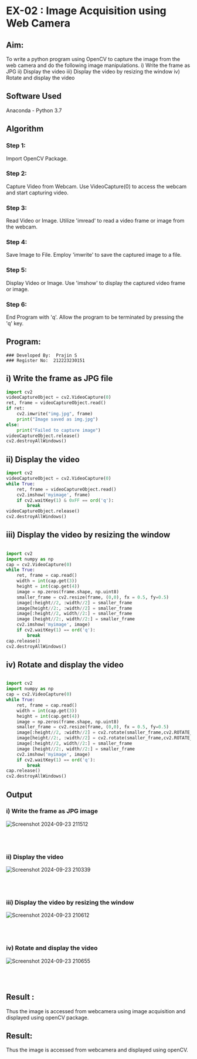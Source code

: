 # EX-02 : Image Acquisition using Web Camera
## Aim:
 
To write a python program using OpenCV to capture the image from the web camera and do the following image manipulations.
i) Write the frame as JPG 
ii) Display the video 
iii) Display the video by resizing the window
iv) Rotate and display the video

## Software Used
Anaconda - Python 3.7
## Algorithm
### Step 1:
Import OpenCV Package.
<br>

### Step 2:
Capture Video from Webcam. Use VideoCapture(0) to access the webcam and start capturing video.
<br>

### Step 3:
Read Video or Image. Utilize 'imread' to read a video frame or image from the webcam.
<br>

### Step 4:
Save Image to File. Employ 'imwrite' to save the captured image to a file.
<br>

### Step 5:
Display Video or Image. Use 'imshow' to display the captured video frame or image.
<br>

### Step 6:
End Program with 'q'. Allow the program to be terminated by pressing the 'q' key.
<br>

## Program:
```
### Developed By:  Prajin S
### Register No:  212223230151
```
## i) Write the frame as JPG file
``` Python
import cv2
videoCaptureObject = cv2.VideoCapture(0)
ret, frame = videoCaptureObject.read()
if ret:
    cv2.imwrite("img.jpg", frame)
    print("Image saved as img.jpg")
else:
    print("Failed to capture image")
videoCaptureObject.release()
cv2.destroyAllWindows()
```


## ii) Display the video
``` Python
import cv2
videoCaptureObject = cv2.VideoCapture(0)
while True:
    ret, frame = videoCaptureObject.read()
    cv2.imshow('myimage', frame)
    if cv2.waitKey(1) & 0xFF == ord('q'):
        break
videoCaptureObject.release()
cv2.destroyAllWindows()
```


## iii) Display the video by resizing the window
``` Python

import cv2
import numpy as np
cap = cv2.VideoCapture(0)
while True:
    ret, frame = cap.read() 
    width = int(cap.get(3))
    height = int(cap.get(4))
    image = np.zeros(frame.shape, np.uint8) 
    smaller_frame = cv2.resize(frame, (0,0), fx = 0.5, fy=0.5) 
    image[:height//2, :width//2] = smaller_frame
    image[height//2:, :width//2] = smaller_frame
    image[:height//2, width//2:] = smaller_frame 
    image [height//2:, width//2:] = smaller_frame
    cv2.imshow('myimage', image)
    if cv2.waitKey(1) == ord('q'):
        break
cap.release()
cv2.destroyAllWindows()
```


## iv) Rotate and display the video
``` Python

import cv2
import numpy as np
cap = cv2.VideoCapture(0)
while True:
    ret, frame = cap.read() 
    width = int(cap.get(3))
    height = int(cap.get(4))
    image = np.zeros(frame.shape, np.uint8) 
    smaller_frame = cv2.resize(frame, (0,0), fx = 0.5, fy=0.5) 
    image[:height//2, :width//2] = cv2.rotate(smaller_frame,cv2.ROTATE_180)
    image[height//2:, :width//2] = cv2.rotate(smaller_frame,cv2.ROTATE_180)
    image[:height//2, width//2:] = smaller_frame 
    image [height//2:, width//2:] = smaller_frame
    cv2.imshow('myimage', image)
    if cv2.waitKey(1) == ord('q'):
        break
cap.release()
cv2.destroyAllWindows()
```
## Output

### i) Write the frame as JPG image
![Screenshot 2024-09-23 211512](https://github.com/user-attachments/assets/2048bdb7-54ac-4dbd-9eb2-9e87df0d6657)

</br>
</br>


### ii) Display the video
![Screenshot 2024-09-23 210339](https://github.com/user-attachments/assets/76a8c8c4-52d6-4f2d-849e-b95f1fb4022d)

</br>
</br>


### iii) Display the video by resizing the window
![Screenshot 2024-09-23 210612](https://github.com/user-attachments/assets/cd16963f-f1f6-46d2-a47e-00ba3aac7627)

</br>
</br>



### iv) Rotate and display the video
![Screenshot 2024-09-23 210655](https://github.com/user-attachments/assets/cd94d5f6-d9b2-4ee0-aa83-053ccb344bf9)

</br>
</br>

## Result :
Thus the image is accessed from webcamera using image acquisition and displayed using openCV package.



## Result:
Thus the image is accessed from webcamera and displayed using openCV.
